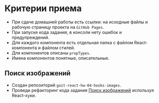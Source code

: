 # Критерии приема

- При сдаче домашней работы есть ссылки: на исходные файлы и рабочую страницу проекта на `GitHub Pages`.
- При запуске кода задания, в консоли нету ошибок и предупреждений.
- Для каждого компонента есть отдельная папка с файлом React-компонента и файлом стилей.
- Для компонентов описаны `propTypes`.
- Имена компонентов понятные, описательные.

## Поиск изображений

- Создан репозиторий `goit-react-hw-04-hooks-images`.
- Проведи рефакторинг кода задания [Поиск изображений](https://github.com/vitalii-shulga/goit-react-hw-03-image-finder) используя React-хуки.
